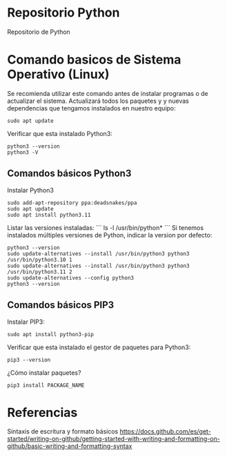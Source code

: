 # Repositorio Python
Repositorio de Python

# Comando basicos de Sistema Operativo (Linux)
Se recomienda utilizar este comando antes de instalar programas o de actualizar el sistema.
Actualizará todos los paquetes y y nuevas dependencias que tengamos instalados en nuestro equipo:
```
sudo apt update
```
Verificar que esta instalado Python3:
```
python3 --version
python3 -V
```
## Comandos básicos Python3
Instalar Python3
```
sudo add-apt-repository ppa:deadsnakes/ppa
sudo apt update
sudo apt install python3.11
```
Listar las versiones instaladas:
´´´
ls -l /usr/bin/python*
´´´
Si tenemos instalados múltiples versiones de Python, indicar la version por defecto:
```
python3 --version
sudo update-alternatives --install /usr/bin/python3 python3 /usr/bin/python3.10 1
sudo update-alternatives --install /usr/bin/python3 python3 /usr/bin/python3.11 2
sudo update-alternatives --config python3
python3 --version
```
## Comandos básicos PIP3
Instalar PIP3:
```
sudo apt install python3-pip
```
Verificar que esta instalado el gestor de paquetes para Python3:
```
pip3 --version
```
¿Cómo instalar paquetes?
```
pip3 install PACKAGE_NAME
```
# Referencias
Sintaxis de escritura y formato básicos
https://docs.github.com/es/get-started/writing-on-github/getting-started-with-writing-and-formatting-on-github/basic-writing-and-formatting-syntax
